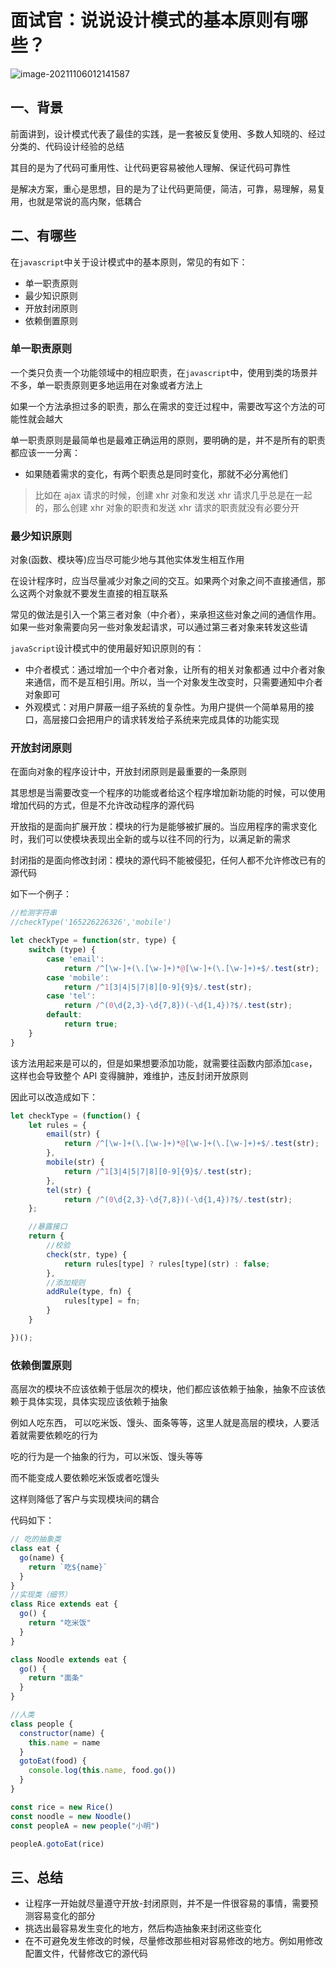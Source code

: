 # 面试官：说说设计模式的基本原则有哪些？

![image-20211106012141587](https://cdn.jsdelivr.net/gh/IceRain-mvc/cdn/img/image-20211106012141587.png)

## 一、背景

前面讲到，设计模式代表了最佳的实践，是一套被反复使用、多数人知晓的、经过分类的、代码设计经验的总结

其目的是为了代码可重用性、让代码更容易被他人理解、保证代码可靠性

是解决方案，重心是思想，目的是为了让代码更简便，简洁，可靠，易理解，易复用，也就是常说的高内聚，低耦合

## 二、有哪些

在`javascript`中关于设计模式中的基本原则，常见的有如下：

- 单一职责原则
- 最少知识原则
- 开放封闭原则
- 依赖倒置原则

### 单一职责原则

一个类只负责一个功能领域中的相应职责，在`javascript`中，使用到类的场景并不多，单一职责原则更多地运用在对象或者方法上

如果一个方法承担过多的职责，那么在需求的变迁过程中，需要改写这个方法的可能性就会越大

单一职责原则是最简单也是最难正确运用的原则，要明确的是，并不是所有的职责都应该一一分离：

- 如果随着需求的变化，有两个职责总是同时变化，那就不必分离他们

> 比如在 ajax 请求的时候，创建 xhr 对象和发送 xhr 请求几乎总是在一起的，那么创建 xhr 对象的职责和发送 xhr 请求的职责就没有必要分开

### 最少知识原则

对象(函数、模块等)应当尽可能少地与其他实体发生相互作用

在设计程序时，应当尽量减少对象之间的交互。如果两个对象之间不直接通信，那么这两个对象就不要发生直接的相互联系

常见的做法是引入一个第三者对象（中介者），来承担这些对象之间的通信作用。如果一些对象需要向另一些对象发起请求，可以通过第三者对象来转发这些请

`javaScript`设计模式中的使用最好知识原则的有：

- 中介者模式：通过增加一个中介者对象，让所有的相关对象都通 过中介者对象来通信，而不是互相引用。所以，当一个对象发生改变时，只需要通知中介者对象即可
- 外观模式：对用户屏蔽一组子系统的复杂性。为用户提供一个简单易用的接口，高层接口会把用户的请求转发给子系统来完成具体的功能实现

### 开放封闭原则

在面向对象的程序设计中，开放封闭原则是最重要的一条原则

其思想是当需要改变一个程序的功能或者给这个程序增加新功能的时候，可以使用增加代码的方式，但是不允许改动程序的源代码

开放指的是面向扩展开放：模块的行为是能够被扩展的。当应用程序的需求变化时，我们可以使模块表现出全新的或与以往不同的行为，以满足新的需求

封闭指的是面向修改封闭：模块的源代码不能被侵犯，任何人都不允许修改已有的源代码

如下一个例子：

```js
//检测字符串
//checkType('165226226326','mobile')

let checkType = function(str, type) {
    switch (type) {
        case 'email':
            return /^[\w-]+(\.[\w-]+)*@[\w-]+(\.[\w-]+)+$/.test(str);
        case 'mobile':
            return /^1[3|4|5|7|8][0-9]{9}$/.test(str);
        case 'tel':
            return /^(0\d{2,3}-\d{7,8})(-\d{1,4})?$/.test(str);
        default:
            return true;
    }
}
```

该方法用起来是可以的，但是如果想要添加功能，就需要往函数内部添加`case`，这样也会导致整个 API 变得臃肿，难维护，违反封闭开放原则

因此可以改造成如下：

```js
let checkType = (function() {
    let rules = {
        email(str) {
            return /^[\w-]+(\.[\w-]+)*@[\w-]+(\.[\w-]+)+$/.test(str);
        },
        mobile(str) {
            return /^1[3|4|5|7|8][0-9]{9}$/.test(str);
        },
        tel(str) {
            return /^(0\d{2,3}-\d{7,8})(-\d{1,4})?$/.test(str);
    };

    //暴露接口
    return {
        //校验
        check(str, type) {
            return rules[type] ? rules[type](str) : false;
        },
        //添加规则
        addRule(type, fn) {
            rules[type] = fn;
        }
    }

})();
```

### 依赖倒置原则

高层次的模块不应该依赖于低层次的模块，他们都应该依赖于抽象，抽象不应该依赖于具体实现，具体实现应该依赖于抽象

例如人吃东西， 可以吃米饭、馒头、面条等等，这里人就是高层的模块，人要活着就需要依赖吃的行为

吃的行为是一个抽象的行为，可以米饭、馒头等等

而不能变成人要依赖吃米饭或者吃馒头

这样则降低了客户与实现模块间的耦合

代码如下：

```js
// 吃的抽象类
class eat {
  go(name) {
    return `吃${name}`
  }
}
//实现类（细节）
class Rice extends eat {
  go() {
    return "吃米饭"
  }
}

class Noodle extends eat {
  go() {
    return "面条"
  }
}

//人类
class people {
  constructor(name) {
    this.name = name
  }
  gotoEat(food) {
    console.log(this.name, food.go())
  }
}

const rice = new Rice()
const noodle = new Noodle()
const peopleA = new people("小明")

peopleA.gotoEat(rice)
```

## 三、总结

- 让程序一开始就尽量遵守开放-封闭原则，并不是一件很容易的事情，需要预测容易变化的部分
- 挑选出最容易发生变化的地方，然后构造抽象来封闭这些变化
- 在不可避免发生修改的时候，尽量修改那些相对容易修改的地方。例如用修改配置文件，代替修改它的源代码